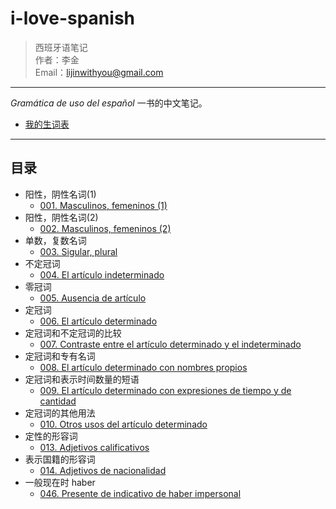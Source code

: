 # i-love-spanish

> 西班牙语笔记 <br>
> 作者：李金 <br>
> Email：lijinwithyou@gmail.com

---

_Gramática de uso del español_ 一书的中文笔记。

- [我的生词表](word-list.md)

---

## 目录

- 阳性，阴性名词(1)
  - [001. Masculinos, femeninos (1)](notes/001-el-hijo-la-hija.md)
- 阳性，阴性名词(2)
  - [002. Masculinos, femeninos (2)](notes/002-el-libro-la-mesa.md)
- 单数，复数名词
  - [003. Sigular, plural](notes/003-libro-libros.md)
- 不定冠词
  - [004. El artículo indeterminado](notes/004-un-una-unos-unas.md)
- 零冠词
  - [005. Ausencia de artículo](notes/005-un-coche-coche.md)
- 定冠词
  - [006. El artículo determinado](notes/006-el-la-los-las.md)
- 定冠词和不定冠词的比较
  - [007. Contraste entre el artículo determinado y el indeterminado](notes/007-un-perro-el-perro.md)
- 定冠词和专有名词
  - [008. El artículo determinado con nombres propios](notes/008-el-señor-alonso-la-calle-mayor.md)
- 定冠词和表示时间数量的短语
  - [009. El artículo determinado con expresiones de tiempo y de cantidad](notes/009-el-seis-de-enero.md)
- 定冠词的其他用法
  - [010. Otros usos del artículo determinado](notes/010-tocar-la-guitarra.md)
- 定性的形容词
  - [013. Adjetivos calificativos](notes/013-un-coche-pequeño.md)
- 表示国籍的形容词
  - [014. Adjetivos de nacionalidad](notes/014-una-amiga-chilena.md)
- 一般现在时 haber
  - [046. Presente de indicativo de haber impersonal](047-hay-un-vaso-en-la-mesa.md)
